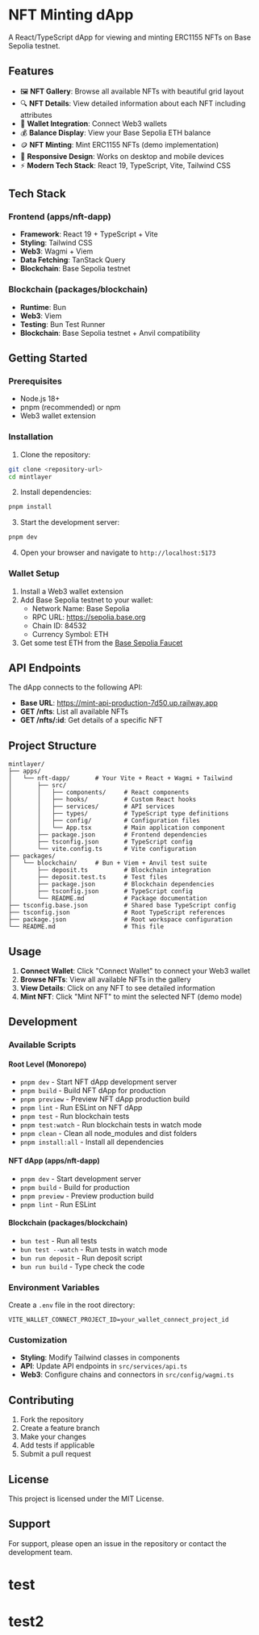 # NFT Minting dApp

A React/TypeScript dApp for viewing and minting ERC1155 NFTs on Base Sepolia testnet.

## Features

- 🖼️ **NFT Gallery**: Browse all available NFTs with beautiful grid layout
- 🔍 **NFT Details**: View detailed information about each NFT including attributes
- 👛 **Wallet Integration**: Connect Web3 wallets
- 💰 **Balance Display**: View your Base Sepolia ETH balance
- 🪙 **NFT Minting**: Mint ERC1155 NFTs (demo implementation)
- 📱 **Responsive Design**: Works on desktop and mobile devices
- ⚡ **Modern Tech Stack**: React 19, TypeScript, Vite, Tailwind CSS

## Tech Stack

### Frontend (apps/nft-dapp)
- **Framework**: React 19 + TypeScript + Vite
- **Styling**: Tailwind CSS
- **Web3**: Wagmi + Viem
- **Data Fetching**: TanStack Query
- **Blockchain**: Base Sepolia testnet

### Blockchain (packages/blockchain)
- **Runtime**: Bun
- **Web3**: Viem
- **Testing**: Bun Test Runner
- **Blockchain**: Base Sepolia testnet + Anvil compatibility

## Getting Started

### Prerequisites

- Node.js 18+ 
- pnpm (recommended) or npm
- Web3 wallet extension

### Installation

1. Clone the repository:
```bash
git clone <repository-url>
cd mintlayer
```

2. Install dependencies:
```bash
pnpm install
```

3. Start the development server:
```bash
pnpm dev
```

4. Open your browser and navigate to `http://localhost:5173`

### Wallet Setup

1. Install a Web3 wallet extension
2. Add Base Sepolia testnet to your wallet:
   - Network Name: Base Sepolia
   - RPC URL: https://sepolia.base.org
   - Chain ID: 84532
   - Currency Symbol: ETH
3. Get some test ETH from the [Base Sepolia Faucet](https://www.coinbase.com/faucets/base-ethereum-sepolia-faucet)

## API Endpoints

The dApp connects to the following API:
- **Base URL**: https://mint-api-production-7d50.up.railway.app
- **GET /nfts**: List all available NFTs
- **GET /nfts/:id**: Get details of a specific NFT

## Project Structure

```
mintlayer/
├── apps/
│   └── nft-dapp/       # Your Vite + React + Wagmi + Tailwind
│       ├── src/
│       │   ├── components/     # React components
│       │   ├── hooks/          # Custom React hooks
│       │   ├── services/       # API services
│       │   ├── types/          # TypeScript type definitions
│       │   ├── config/         # Configuration files
│       │   └── App.tsx         # Main application component
│       ├── package.json        # Frontend dependencies
│       ├── tsconfig.json       # TypeScript config
│       └── vite.config.ts      # Vite configuration
├── packages/
│   └── blockchain/     # Bun + Viem + Anvil test suite
│       ├── deposit.ts          # Blockchain integration
│       ├── deposit.test.ts     # Test files
│       ├── package.json        # Blockchain dependencies
│       ├── tsconfig.json       # TypeScript config
│       └── README.md           # Package documentation
├── tsconfig.base.json          # Shared base TypeScript config
├── tsconfig.json               # Root TypeScript references
├── package.json                # Root workspace configuration
└── README.md                   # This file
```

## Usage

1. **Connect Wallet**: Click "Connect Wallet" to connect your Web3 wallet
2. **Browse NFTs**: View all available NFTs in the gallery
3. **View Details**: Click on any NFT to see detailed information
4. **Mint NFT**: Click "Mint NFT" to mint the selected NFT (demo mode)

## Development

### Available Scripts

#### Root Level (Monorepo)
- `pnpm dev` - Start NFT dApp development server
- `pnpm build` - Build NFT dApp for production
- `pnpm preview` - Preview NFT dApp production build
- `pnpm lint` - Run ESLint on NFT dApp
- `pnpm test` - Run blockchain tests
- `pnpm test:watch` - Run blockchain tests in watch mode
- `pnpm clean` - Clean all node_modules and dist folders
- `pnpm install:all` - Install all dependencies

#### NFT dApp (apps/nft-dapp)
- `pnpm dev` - Start development server
- `pnpm build` - Build for production
- `pnpm preview` - Preview production build
- `pnpm lint` - Run ESLint

#### Blockchain (packages/blockchain)
- `bun test` - Run all tests
- `bun test --watch` - Run tests in watch mode
- `bun run deposit` - Run deposit script
- `bun run build` - Type check the code

### Environment Variables

Create a `.env` file in the root directory:

```env
VITE_WALLET_CONNECT_PROJECT_ID=your_wallet_connect_project_id
```

### Customization

- **Styling**: Modify Tailwind classes in components
- **API**: Update API endpoints in `src/services/api.ts`
- **Web3**: Configure chains and connectors in `src/config/wagmi.ts`

## Contributing

1. Fork the repository
2. Create a feature branch
3. Make your changes
4. Add tests if applicable
5. Submit a pull request

## License

This project is licensed under the MIT License.

## Support

For support, please open an issue in the repository or contact the development team.
# test
# test2
